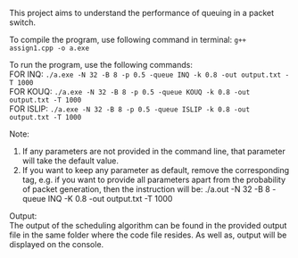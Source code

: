 This project aims to understand the performance of queuing in a packet switch.

To compile the program, use following command in terminal: ```g++ assign1.cpp -o a.exe```
					
To run the program, use the following commands:   
  FOR INQ:	```./a.exe -N 32 -B 8 -p 0.5 -queue INQ -k 0.8 -out output.txt -T 1000```  
  FOR KOUQ:	```./a.exe -N 32 -B 8 -p 0.5 -queue KOUQ -k 0.8 -out output.txt -T 1000```  
  FOR ISLIP:	```./a.exe -N 32 -B 8 -p 0.5 -queue ISLIP -k 0.8 -out output.txt -T 1000```  

Note: 
  1. If any parameters are not provided in the command line, that parameter will take the default value.
  2. If you want to keep any parameter as default, remove the corresponding tag, e.g. if you want to provide all 
     parameters apart from the probability of packet generation, then the instruction will be: ./a.out -N 32 -B 8 -queue 
     INQ -K 0.8 -out output.txt -T 1000

Output:   
  The output of the scheduling algorithm can be found in the provided output file in the same folder where the code
  file resides.	As well as, output will be displayed on the console.
